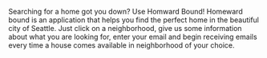 Searching for a home got you down? Use Homward Bound! Homeward bound is an application that helps you find the perfect home in the beautiful city of Seattle. Just click on a neighborhood, give us some information about what you are looking for, enter your email and begin receiving emails every time a house comes available in neighborhood of your choice. 